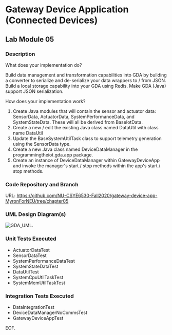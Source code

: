 # Gateway Device Application (Connected Devices)

## Lab Module 05


### Description

What does your implementation do? 

Build data management and transformation capabilities into GDA by building a converter to serialize and de-serialize your data wrappers to / from JSON. Build a local storage capability into your GDA using Redis. Make GDA (Java) support JSON serialization.

How does your implementation work?

1.	Create Java modules that will contain the sensor and actuator data: SensorData, ActuatorData, SystemPerformanceData, and SystemStateData. These will all be derived from BaseIotData.
2.	Create a new / edit the existing Java class named DataUtil with class name DataUtil
3.	Update the BaseSystemUtilTask class to support telemetry generation using the SensorData type.
4.	Create a new Java class named DeviceDataManager in the programmingtheiot.gda.app package.
5.	Create an instance of DeviceDataManager within GatewayDeviceApp and invoke the manager's start / stop methods within the app's start / stop methods.


### Code Repository and Branch

URL: https://github.com/NU-CSYE6530-Fall2020/gateway-device-app-MyronForNEU/tree/chapter05

### UML Design Diagram(s)

![GDA_UML](https://github.com/NU-CSYE6530-Fall2020/gateway-device-app-MyronForNEU/blob/chapter05/exercises/chapter05/GDA.jpg).


### Unit Tests Executed

- ActuatorDataTest
- SensorDataTest
- SystemPerformanceDataTest
- SystemStateDataTest
- DataUtilTest
- SystemCpuUtilTaskTest
- SystemMemUtilTaskTest


### Integration Tests Executed

- DataIntegrationTest
- DeviceDataManagerNoCommsTest
- GatewayDeviceAppTest


EOF.
